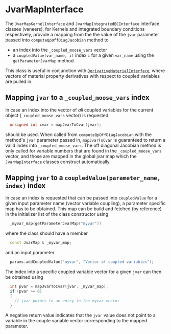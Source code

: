# JvarMapInterface

The `JvarMapKernelInterface` and `JvarMapIntegratedBCInterface` interface
classes (veneers), for Kernels and integrated boundary conditions respectively,
provide a mapping from the the value of the `jvar` parameter passed into
`computeQpOffDiagJacobian` method to

- an index into the `_coupled_moose_vars` vector
- a `coupledValue(var_name, i)` index `i` for a given `var_name` using the `getParameterJvarMap` method

This class is useful in conjunction with
[`DerivativeMaterialInterface`](DerivativeMaterialInterface.md), where vectors
of material property derivatives with respect to coupled variables are pulled in.

## Mapping `jvar` to a `_coupled_moose_vars` index

In case an index into the vector of *all* coupled variables for the current object
(`_coupled_moose_vars` vector) is requested

```c++
  unsigned int cvar = mapJvarToCvar(jvar);
```

should be used. When called from `computeQpOffDiagJacobian` with the method's
`jvar` parameter passed in, `mapJvarToCvar` is guaranteed to return a valid index
into `_coupled_moose_vars`. The off diagonal Jacobian method is only called for
variable numbers that are found in the `_coupled_moose_vars` vector, and those
are mapped in the global jvar map which the `JvarMapInterface` classes construct
automatically.

## Mapping `jvar` to a `coupledValue(parameter_name, index)` index

In case an index is requested that can be passed into `coupledValue` for a given
input parameter name (vector variable coupling), a parameter specific map has to
be obtained. This map can be build and fetched (by reference) in the initializer
list of the class constructor using

```c++
  _myvar_map(getParameterJvarMap("myvar"))
```

where the class should have a member

```c++
  const JvarMap & _myvar_map;
```

and an input parameter

```c++
  params.addCoupledValue("myvar", "Vector of coupled variables");
```


The index into a specific coupled variable vector for a given `jvar` can then be
obtained using

```c++
  int pvar = mapJvarToCvar(jvar, _myvar_map);
  if (pvar >= 0)
  {
    // jvar points to an entry in the myvar vector
  }
```

A negative return value indicates that the `jvar` value does not point to a
variable in the couple variable vector corresponding to the mapped parameter.
